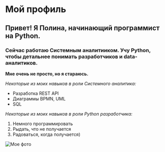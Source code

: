 # Мой профиль

## Привет! Я Полина, начинающий программист на Python.

### Сейчас работаю Системным аналитииком. Учу Python, чтобы детальнее понимать разработчиков и data-аналитиков.


**Мне очень не просто, но я стараюсь.**

*Некоторые из моих навыков в роли Системного аналитика:*

- Разработка REST API
- Диаграммы BPMN, UML
- SQL

*Некоторые из моих навыков в роли Python разработчика:*

1. Немного программировать
2. Рыдать, что не получается
3. Радоваться, когда получается)



![Мое фото](https://www.purinaone.ru/sites/default/files/styles/image_1200/public/2022-12/haski.webp?itok=TvNhHsLH)